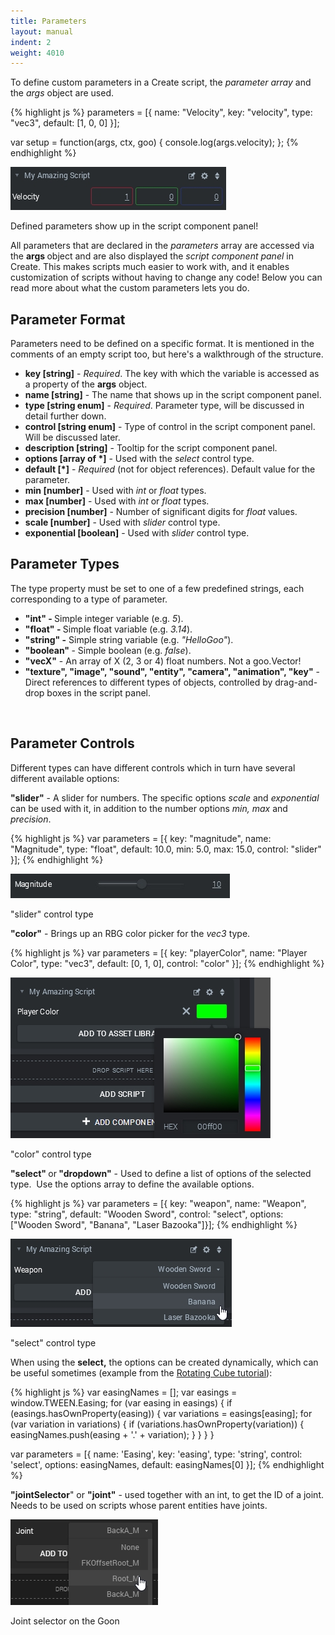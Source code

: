 ```yaml
---
title: Parameters
layout: manual
indent: 2
weight: 4010
---
```

To define custom parameters in a Create script, the <em>parameter array </em>and the <em>args </em>object are used.

{% highlight js %}
parameters = [{
	name: "Velocity",
	key: "velocity",
	type: "vec3",
	default: [1, 0, 0]
}];

var setup = function(args, ctx, goo) {
    console.log(args.velocity);
};
{% endhighlight %}

<a href="velocity1.jpg"><img class="wp-image-779 size-full" src="velocity1.jpg" alt="" /></a>

Defined parameters show up in the script component panel!

All parameters that are declared in the <em>parameters</em> array are accessed via the <strong>args </strong>object and are also displayed the <em>script component panel</em> in Create. This makes scripts much easier to work with, and it enables customization of scripts without having to change any code! Below you can read more about what the custom parameters lets you do.
<h2>Parameter Format</h2>
Parameters need to be defined on a specific format. It is mentioned in the comments of an empty script too, but here's a walkthrough of the structure.
<ul>
	<li><strong>key [string]</strong> - <em>Required</em>. The key with which the variable is accessed as a property of the <strong>args</strong> object.</li>
	<li><strong>name [string]</strong> - The name that shows up in the script component panel.</li>
	<li><strong>type [string enum]</strong> - <em>Required</em>. Parameter type, will be discussed in detail further down.</li>
	<li><strong>control [string enum]</strong> - Type of control in the script component panel. Will be discussed later.</li>
	<li><strong>description [string]</strong> - Tooltip for the script component panel.</li>
	<li><strong>options [array of *]</strong> - Used with the <em>select</em> control type.</li>
	<li><strong>default [*]</strong> - <em>Required</em> (not for object references). Default value for the parameter.</li>
	<li><strong>min [number]</strong> - Used with <em>int</em> or <em>float</em> types.</li>
	<li><strong>max [number]</strong> - Used with <em>int</em> or <em>float</em> types.</li>
	<li><strong>precision [number]</strong> - Number of significant digits for <em>float</em> values.</li>
	<li><strong>scale [number]</strong> - Used with <em>slider</em> control type.</li>
	<li><strong>exponential [boolean]</strong> - Used with <em>slider</em> control type.</li>
</ul>
<h2>Parameter Types</h2>
The type property must be set to one of a few predefined strings, each corresponding to a type of parameter.
<ul>
	<li><strong>"int" - </strong>Simple integer variable (e.g. <em>5</em>).</li>
	<li><strong>"float" - </strong>Simple float variable (e.g. <em>3.14</em>).</li>
	<li><strong>"string" -</strong> Simple string variable (e.g. <em>"HelloGoo"</em>).</li>
	<li><strong>"boolean" </strong>- Simple boolean (e.g. <em>false</em>).</li>
	<li><strong>"vecX"</strong> - An array of X (2, 3 or 4) float numbers. Not a goo.Vector!</li>
	<li><strong>"texture", "image", "sound", "entity", "camera", "animation", "key"</strong> - Direct references to different types of objects, controlled by drag-and-drop boxes in the script panel.</li>
</ul>
&nbsp;
<h2>Parameter Controls</h2>
Different types can have different controls which in turn have several different available options:

<strong>"slider"</strong> - A slider for numbers. The specific options <em>scale</em> and <em>exponential</em> can be used with it, in addition to the number options <em>min,</em> <em>max </em>and<em> precision</em>.

{% highlight js %}
var parameters = [{ key: "magnitude", name: "Magnitude", type: "float",
    default: 10.0, min: 5.0, max: 15.0, control: "slider" }];
{% endhighlight %}

<a href="slider1.jpg"><img class="wp-image-784 size-full" src="slider1.jpg" alt="" /></a>

"slider" control type

<strong>"color"</strong> - Brings up an RBG color picker for the <em>vec3</em> type.

{% highlight js %}
var parameters = [{ key: "playerColor", name: "Player Color",
	type: "vec3", default: [0, 1, 0], control: "color" }];
{% endhighlight %}

<a href="color.jpg"><img class="size-full wp-image-781" src="color.jpg" alt="&quot;color&quot; control option" /></a>

"color" control type

<strong>"select" </strong>or<strong> "dropdown"</strong> - Used to define a list of options of the selected type.  Use the options array to define the available options.

{% highlight js %}
var parameters = [{ key: "weapon", name: "Weapon",
	type: "string", default: "Wooden Sword", control: "select",
	options: ["Wooden Sword", "Banana", "Laser Bazooka"]}];
{% endhighlight %}

<a href="option.jpg"><img class="size-full wp-image-782" src="option.jpg" alt="&quot;select&quot; control" /></a>

"select" control type

When using the <strong>select,</strong> the options can be created dynamically, which can be useful sometimes (example from the <a title="HTML and CSS Buttons (Rotating Cube)" href="http://goolabs.wpengine.com/learn/html-and-css-buttons-rotating-cube/" target="_blank">Rotating Cube tutorial</a>):

{% highlight js %}
var easingNames = [];
var easings = window.TWEEN.Easing;
for (var easing in easings) {
    if (easings.hasOwnProperty(easing)) {
        var variations = easings[easing];
        for (var variation in variations) {
            if (variations.hasOwnProperty(variation)) {
                easingNames.push(easing + '.' + variation);
            }
        }
    }
}

var parameters = [{
    name: 'Easing',
    key: 'easing',
    type: 'string',
    control: 'select',
    options: easingNames,
    default: easingNames[0]
}];
{% endhighlight %}

<strong>"jointSelector</strong>" or <strong>"joint"</strong> - used together with an int, to get the ID of a joint. Needs to be used on scripts whose parent entities have joints.

<a href="joint.jpg"><img class="size-full wp-image-1148" src="joint.jpg" alt="Joint selector on the Goon" /></a>

Joint selector on the Goon